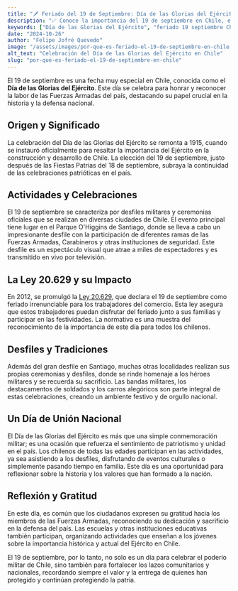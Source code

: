 ```yaml
---
title: "🗡️ Feriado del 19 de Septiembre: Día de las Glorias del Ejército"
description: "✅ Conoce la importancia del 19 de septiembre en Chile, el Día de las Glorias del Ejército, y cómo esta celebración honra a las Fuerzas Armadas y promueve el patriotismo en la nación."
keywords: ["Día de las Glorias del Ejército", "feriado 19 septiembre Chile", "celebraciones patrióticas", "importancia Fuerzas Armadas"]
date: "2024-10-26"
author: "Felipe Jofré Quevedo"
image: "/assets/images/por-que-es-feriado-el-19-de-septiembre-en-chile.jpg"
alt_text: "Celebración del Día de las Glorias del Ejército en Chile"
slug: "por-que-es-feriado-el-19-de-septiembre-en-chile"
---
```


El 19 de septiembre es una fecha muy especial en Chile, conocida como el **Día de las Glorias del Ejército**. Este día se celebra para honrar y reconocer la labor de las Fuerzas Armadas del país, destacando su papel crucial en la historia y la defensa nacional.

## Origen y Significado

La celebración del Día de las Glorias del Ejército se remonta a 1915, cuando se instauró oficialmente para resaltar la importancia del Ejército en la construcción y desarrollo de Chile. La elección del 19 de septiembre, justo después de las Fiestas Patrias del 18 de septiembre, subraya la continuidad de las celebraciones patrióticas en el país.

## Actividades y Celebraciones

El 19 de septiembre se caracteriza por desfiles militares y ceremonias oficiales que se realizan en diversas ciudades de Chile. El evento principal tiene lugar en el Parque O'Higgins de Santiago, donde se lleva a cabo un impresionante desfile con la participación de diferentes ramas de las Fuerzas Armadas, Carabineros y otras instituciones de seguridad. Este desfile es un espectáculo visual que atrae a miles de espectadores y es transmitido en vivo por televisión.

## La Ley 20.629 y su Impacto

En 2012, se promulgó la [Ley 20.629](https://www.bcn.cl/leychile/navegar?idNorma=1043726), que declara el 19 de septiembre como feriado irrenunciable para los trabajadores del comercio. Esta ley asegura que estos trabajadores puedan disfrutar del feriado junto a sus familias y participar en las festividades. La normativa es una muestra del reconocimiento de la importancia de este día para todos los chilenos.

## Desfiles y Tradiciones

Además del gran desfile en Santiago, muchas otras localidades realizan sus propias ceremonias y desfiles, donde se rinde homenaje a los héroes militares y se recuerda su sacrificio. Las bandas militares, los destacamentos de soldados y los carros alegóricos son parte integral de estas celebraciones, creando un ambiente festivo y de orgullo nacional.

## Un Día de Unión Nacional

El Día de las Glorias del Ejército es más que una simple conmemoración militar; es una ocasión que refuerza el sentimiento de patriotismo y unidad en el país. Los chilenos de todas las edades participan en las actividades, ya sea asistiendo a los desfiles, disfrutando de eventos culturales o simplemente pasando tiempo en familia. Este día es una oportunidad para reflexionar sobre la historia y los valores que han formado a la nación.

## Reflexión y Gratitud

En este día, es común que los ciudadanos expresen su gratitud hacia los miembros de las Fuerzas Armadas, reconociendo su dedicación y sacrificio en la defensa del país. Las escuelas y otras instituciones educativas también participan, organizando actividades que enseñan a los jóvenes sobre la importancia histórica y actual del Ejército en Chile.

El 19 de septiembre, por lo tanto, no solo es un día para celebrar el poderío militar de Chile, sino también para fortalecer los lazos comunitarios y nacionales, recordando siempre el valor y la entrega de quienes han protegido y continúan protegiendo la patria.
